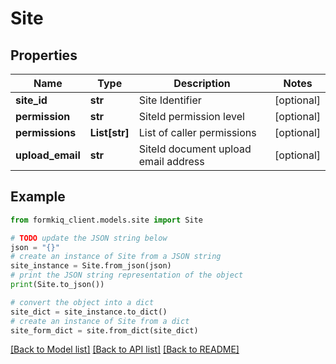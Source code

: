 # Site


## Properties

Name | Type | Description | Notes
------------ | ------------- | ------------- | -------------
**site_id** | **str** | Site Identifier | [optional] 
**permission** | **str** | SiteId permission level | [optional] 
**permissions** | **List[str]** | List of caller permissions | [optional] 
**upload_email** | **str** | SiteId document upload email address | [optional] 

## Example

```python
from formkiq_client.models.site import Site

# TODO update the JSON string below
json = "{}"
# create an instance of Site from a JSON string
site_instance = Site.from_json(json)
# print the JSON string representation of the object
print(Site.to_json())

# convert the object into a dict
site_dict = site_instance.to_dict()
# create an instance of Site from a dict
site_form_dict = site.from_dict(site_dict)
```
[[Back to Model list]](../README.md#documentation-for-models) [[Back to API list]](../README.md#documentation-for-api-endpoints) [[Back to README]](../README.md)


